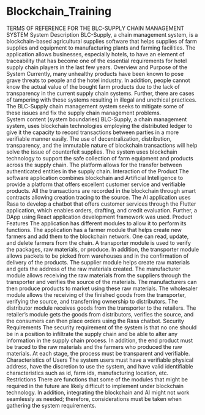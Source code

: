# Blockchain_Training
TERMS OF REFERENCE FOR THE BLC-SUPPLY CHAIN MANAGEMENT SYSTEM
System Description
BLC-Supply, a chain management system, is a blockchain-based agricultural supplies software that helps supplies of farm supplies and equipment to manufacturing plants and farming facilities. The application allows businesses, especially hotels, to have an element of traceability that has become one of the essential requirements for hotel supply chain players in the last few years. 
Overview and Purpose of the System
Currently, many unhealthy products have been known to pose grave threats to people and the hotel industry. In addition, people cannot know the actual value of the bought farm products due to the lack of transparency in the current supply chain systems. Further, there are cases of tampering with these systems resulting in illegal and unethical practices. The BLC-Supply chain management system seeks to mitigate some of these issues and fix the supply chain management problems.  
System content (system boundaries)
BLC-Supply, a chain management system, uses blockchain technologies employing the distributed ledger to give it the capacity to record transactions between parties in a more verifiable manner easily. The use of decentralization, distribution, transparency, and the immutable nature of blockchain transactions will help solve the issue of counterfeit supplies. The system uses blockchain technology to support the safe collection of farm equipment and products across the supply chain. The platform allows for the transfer between authenticated entities in the supply chain. 
Interaction of the Product 
The software application combines blockchain and Artificial Intelligence to provide a platform that offers excellent customer service and verifiable products. All the transactions are recorded in the blockchain through smart contracts allowing creation tracing to the source. The AI application uses Rasa to develop a chatbot that offers customer services through the Flutter application, which enables orders, drafting, and credit evaluation. Further, a DApp using React application development framework was used.
Product Features
The application has different modules to allow it to perform its functions. The application has a farmer module that helps create new farmers and add them to the blockchain network. One can read, update, and delete farmers from the chain. A transporter module is used to verify the packages, raw materials, or produce. In addition, the transporter module allows packets to be picked from warehouses and in the confirmation of delivery of the products. 
The supplier module helps create raw materials and gets the address of the raw materials created. The manufacturer module allows receiving the raw materials from the suppliers through the transporter and verifies the source of the materials. The manufacturers can then produce products to market using these raw materials. The wholesaler module allows the receiving of the finished goods from the transporter, verifying the source, and transferring ownership to distributors. The distributor module receives goods from the transporter to the retailers. The retailer’s module gets the goods from distributors, verifies the source, and the consumers can then place orders using the Rasa chatbot. 
Security Requirements
The security requirement of the system is that no one should be in a position to infiltrate the supply chain and be able to alter any information in the supply chain process. In addition, the end product must be traced to the raw materials and the farmers who produced the raw materials. At each stage, the process must be transparent and verifiable. 
Characteristics of Users
The system users must have a verifiable physical address, have the discretion to use the system, and have valid identifiable characteristics such as id, farm ids, manufacturing location, etc. 
Restrictions
There are functions that some of the modules that might be required in the future are likely difficult to implement under blockchain technology. In addition, integrating the blockchain and AI might not work seamlessly as needed; therefore, considerations must be taken when gathering the system requirements. 


